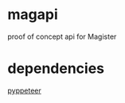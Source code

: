 # magapi
proof of concept api for Magister

# dependencies
[pyppeteer](https://pypi.org/project/pyppeteer/)
